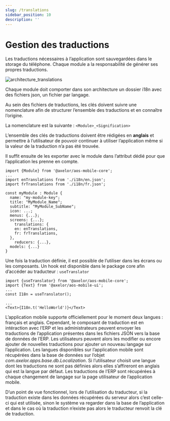```yaml
---
slug: /translations
sidebar_position: 10
description: ''
---
```


# Gestion des traductions

Les traductions nécessaires à l’application sont sauvegardées dans le storage du téléphone. Chaque module a la responsabilité de générer ses propres traductions.

![architecture_translations](/img/fr/architecture_translations.png)

Chaque module doit comporter dans son architecture un dossier i18n avec des fichiers json, un fichier par langage.

Au sein des fichiers de traductions, les clés doivent suivre une nomenclature afin de structurer l’ensemble des traductions et en connaître l’origine.

La nomenclature est la suivante : `<Module>_<Signification>`

L’ensemble des clés de traductions doivent être rédigées en **anglais** et permettre à l’utilisateur de pouvoir continuer à utiliser l’application même si la valeur de la traduction n’a pas été trouvée.

Il suffit ensuite de les exporter avec le module dans l’attribut dédié pour que l’application les prenne en compte.

```tsx
import {Module} from '@axelor/aos-mobile-core';
...
import enTranslations from './i18n/en.json';
import frTranslations from './i18n/fr.json';

const myModule : Module {
  name: "my-module-key";
  title: "MyModule_Name";
  subtitle: "MyModule_SubName";
  icon: ...;
  menus: {...};
  screens: {...};
	translations: {
    en: enTranslations,
    fr: frTranslations,
  },
	reducers: {...},
  models: {...}
}
```

Une fois la traduction définie, il est possible de l’utiliser dans les écrans ou les composants. Un hook est disponible dans le package core afin d’accéder au traducteur : `useTranslator`

```tsx
import {useTranslator} from '@axelor/aos-mobile-core';
import {Text} from '@axelor/aos-mobile-ui';
...
const I18n = useTranslator();

...
<Text>{I18n.t('HelloWorld')}</Text>
```

L’application mobile supporte officiellement pour le moment deux langues : français et anglais. Cependant, le composant de traduction est en intéraction avec l’ERP et les administrateurs peuvent envoyer les traductions de l’application présentes dans les fichiers JSON vers la base de données de l’ERP. Les utilisateurs peuvent alors les modifier ou encore ajouter de nouvelles traductions pour ajouter un nouveau langage sur l’application. Les langues disponibles sur l’application mobile sont récupérées dans la base de données sur l’objet _com.axelor.apps.base.db.Localization_. Si l’utilisateur choisit une langue dont les traductions ne sont pas définies alors elles s’affireront en anglais qui est la langue par défaut. Les traductions de l’ERP sont récupérées à chaque changement de langage sur la page utilisateur de l’application mobile.

D’un point de vue fonctionnel, lors de l’utilisation du traducteur, si la traduction existe dans les données récupérées du serveur alors c’est celle-ci qui est utilisée, sinon le système va regarder dans la base de l’application et dans le cas où la traduction n’existe pas alors le traducteur renvoit la clé de traduction.
